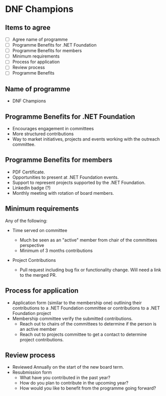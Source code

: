 # DNF Champions

## Items to agree

- [ ] Agree name of programme
- [ ] Programme Benefits for .NET Foundation
- [ ] Programme Benefits for members
- [ ] Minimum requirements
- [ ] Process for application
- [ ] Review process
- [ ] Programme Benefits 

## Name of programme

- DNF Champions

## Programme Benefits for .NET Foundation

- Encourages engagement in committees
- More structured contributions
- Way to market initiatives, projects and events working with the outreach committee.

## Programme Benefits for members

- PDF Certificate.
- Opportunities to present at .NET Foundation events.
- Support to represent projects supported by the .NET Foundation.
- LinkedIn badge (?)
- Monthly meeting with rotation of board members.

## Minimum requirements

Any of the following:

- Time served on committee
    - Much be seen as an "active" member from chair of the committees perspective
    - Minimum of 3 months contributions

- Project Contributions
    - Pull request including bug fix or functionality change. Will need a link to the merged PR.

## Process for application

- Application form (similar to the membership one) outlining their contributions to a .NET Foundation committee or contributions to a .NET Foundation project
- Membership committee verify the submitted contributions.
  - Reach out to chairs of the committees to determine if the person is an active member
  - Reach out to projects committee to get a contact to determine project contributions.

## Review process

- Reviewed Annually on the start of the new board term.
- Resubmission form
  - What have you contributed in the past year?
  - How do you plan to contribute in the upcoming year?
  - How would you like to benefit from the programme going forward?